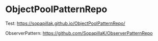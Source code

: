 # ObjectPoolPatternRepo
Test: https://sopapillak.github.io/ObjectPoolPatternRepo/

ObserverPattern: https://github.com/SopapillaK/ObserverPatternRepo
